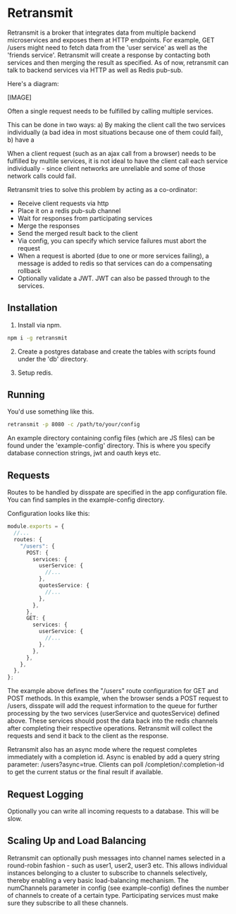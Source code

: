 # Retransmit

Retransmit is a broker that integrates data from multiple backend microservices and exposes them at HTTP endpoints. For example, GET /users might need to fetch data from the 'user service' as well as the 'friends service'. Retransmit will create a response by contacting both services and then merging the result as specified. As of now, retransmit can talk to backend services via HTTP as well as Redis pub-sub. 

Here's a diagram:

[IMAGE]





Often a single request needs to be fulfilled by calling multiple services. 

This can be done in two ways: a) By making the client call the two services individually (a bad idea in most situations because one of them could fail), b) have a 



When a client request (such as an ajax call from a browser) needs to be fulfilled by multile services, it is not ideal to have the client call each service individually - since client networks are unreliable and some of those network calls could fail.

Retransmit tries to solve this problem by acting as a co-ordinator:

- Receive client requests via http
- Place it on a redis pub-sub channel
- Wait for responses from participating services
- Merge the responses
- Send the merged result back to the client
- Via config, you can specify which service failures must abort the request
- When a request is aborted (due to one or more services failing), a message is added to redis so that services can do a compensating rollback
- Optionally validate a JWT. JWT can also be passed through to the services.

## Installation

1. Install via npm.

```sh
npm i -g retransmit
```

2. Create a postgres database and create the tables with scripts found under the 'db' directory.

3. Setup redis.

## Running

You'd use something like this.

```sh
retransmit -p 8080 -c /path/to/your/config
```

An example directory containing config files (which are JS files) can be found under the 'example-config' directory.
This is where you specify database connection strings, jwt and oauth keys etc.

## Requests

Routes to be handled by disspate are specified in the app configuration file. You can find samples in the example-config directory.

Configuration looks like this:

```typescript
module.exports = {
  //...
  routes: {
    "/users": {
      POST: {
        services: {
          userService: {
            //...
          },
          quotesService: {
            //...
          },
        },
      },
      GET: {
        services: {
          userService: {
            //...
          },
        },
      },
    },
  },
};
```

The example above defines the "/users" route configuration for GET and POST methods. In this example, when the browser sends a POST request to /users, disspate will add the request information to the queue for further processing by the two services (userService and quotesService) defined above. These services should post the data back into the redis channels after completing their respective operations. Retransmit will collect the requests and send it back to the client as the response.

Retransmit also has an async mode where the request completes immediately with a completion id. Async is enabled by add a query string parameter: /users?async=true. Clients can poll /completion/:completion-id to get the current status or the final result if available.

## Request Logging

Optionally you can write all incoming requests to a database. This will be slow.

## Scaling Up and Load Balancing

Retransmit can optionally push messages into channel names selected in a round-robin fashion - such as user1, user2, user3 etc. This allows individual instances belonging to a cluster to subscribe to channels selectively, thereby enabling a very basic load-balancing mechanism. The numChannels parameter in config (see example-config) defines the number of channels to create of a certain type. Participating services must make sure they subscribe to all these channels.
